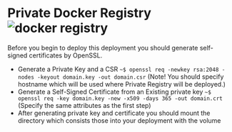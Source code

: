 # Private Docker Registry ![docker registry]('./docker.png')

Before you begin to deploy this deployment you should generate self-signed certificates by OpenSSL.

* Generate a Private Key and a CSR `~$ openssl req -newkey rsa:2048 -nodes -keyout domain.key -out domain.csr` (Note! You should specify hostname which will be used where Private Registry will be deployed.)
* Generate a Self-Signed Certificate from an Existing private key `~$ openssl req -key domain.key -new -x509 -days 365 -out domain.crt` (Specify the same attributes as the first step)
* After generating private key and certificate you should mount the directory which consists those into your deployment with the volume
